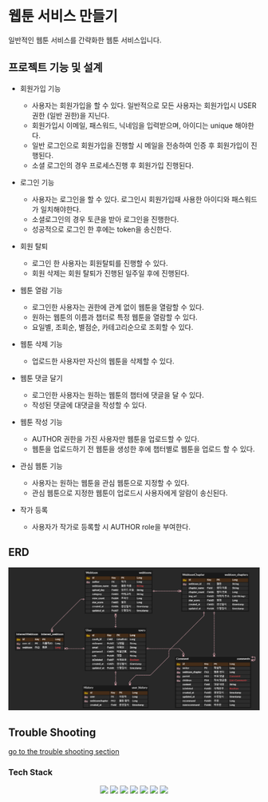 # 웹툰 서비스 만들기

일반적인 웹툰 서비스를 간략화한 웹툰 서비스입니다.

## 프로젝트 기능 및 설계
- 회원가입 기능
    - 사용자는 회원가입을 할 수 있다. 일반적으로 모든 사용자는 회원가입시 USER 권한 (일반 권한)을 지닌다.
    - 회원가입시 이메일, 패스워드, 닉네임을 입력받으며, 아이디는 unique 해야한다.
    - 일반 로그인으로 회원가입을 진행할 시 메일을 전송하여 인증 후 회원가입이 진행된다.
    - 소셜 로그인의 경우 프로세스진행 후 회원가입 진행된다.

- 로그인 기능
    - 사용자는 로그인을 할 수 있다. 로그인시 회원가입때 사용한 아이디와 패스워드가 일치해야한다.
    - 소셜로그인의 경우 토큰을 받아 로그인을 진행한다.
    - 성공적으로 로그인 한 후에는 token을 송신한다.

- 회원 탈퇴
    - 로그인 한 사용자는 회원탈퇴를 진행할 수 있다.
    - 회원 삭제는 회원 탈퇴가 진행된 일주일 후에 진행된다.

- 웹툰 열람 기능
    - 로그인한 사용자는 권한에 관계 없이 웹툰을 열람할 수 있다.
    - 원하는 웹툰의 이름과 챕터로 특정 웹툰을 열람할 수 있다.
    - 요일별, 조회순, 별점순, 카테고리순으로 조회할 수 있다.

- 웹툰 삭제 기능
    - 업로드한 사용자만 자신의 웹툰을 삭제할 수 있다.

- 웹툰 댓글 달기
    - 로그인한 사용자는 원하는 웹툰의 챕터에 댓글을 달 수 있다.
    - 작성된 댓글에 대댓글을 작성할 수 있다.

- 웹툰 작성 기능
    - AUTHOR 권한을 가진 사용자만 웹툰을 업로드할 수 있다.
    - 웹툰을 업로드하기 전 웹툰을 생성한 후에 챕터별로 웹툰을 업로드 할 수 있다.

- 관심 웹툰 기능
    - 사용자는 원하는 웹툰을 관심 웹툰으로 지정할 수 있다.
    - 관심 웹툰으로 지정한 웹툰이 업로드시 사용자에게 알람이 송신된다.
- 작가 등록
  - 사용자가 작가로 등록할 시 AUTHOR role을 부여한다.

## ERD
![ERD](doc/img/erd.png)

## Trouble Shooting
[go to the trouble shooting section](doc/TroubleShooting.md)

### Tech Stack
<div align=center> 
  <img src="https://img.shields.io/badge/java-007396?style=for-the-badge&logo=java&logoColor=white"> 
  <img src="https://img.shields.io/badge/spring-6DB33F?style=for-the-badge&logo=spring&logoColor=white">
  <img src="https://img.shields.io/badge/Amazon AWS-232F3E?style=for-the-badge&logo=amazonaws&logoColor=white"/>
  <img src="https://img.shields.io/badge/mysql-003545?style=for-the-badge&logo=mysql&logoColor=white"> 
  <img src="https://img.shields.io/badge/git-F05032?style=for-the-badge&logo=git&logoColor=white">
  <img src="https://img.shields.io/badge/Docker-2496ED?style=for-the-badge&logo=Docker&logoColor=white"/>
  <img src="https://img.shields.io/badge/REDIS-DC382D?style=for-the-badge&logo=Redis&logoColor=white"/>
</div>